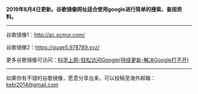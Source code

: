 **2019年8月4日更新。谷歌镜像网址适合使用google进行简单的搜索、查阅资料。** 

***

谷歌镜像1：http://ac.scmor.com/

谷歌镜像2：https://guge5.978789.xyz/

更多谷歌镜像可访问：[科学上网-轻松访问Google(持续更新-解决Google打不开)](http://coderschool.cn/1853.html)


***

如果你有不错的谷歌镜像，愿意分享出来，可以投稿至海外邮箱：kebi2014@gmail.com